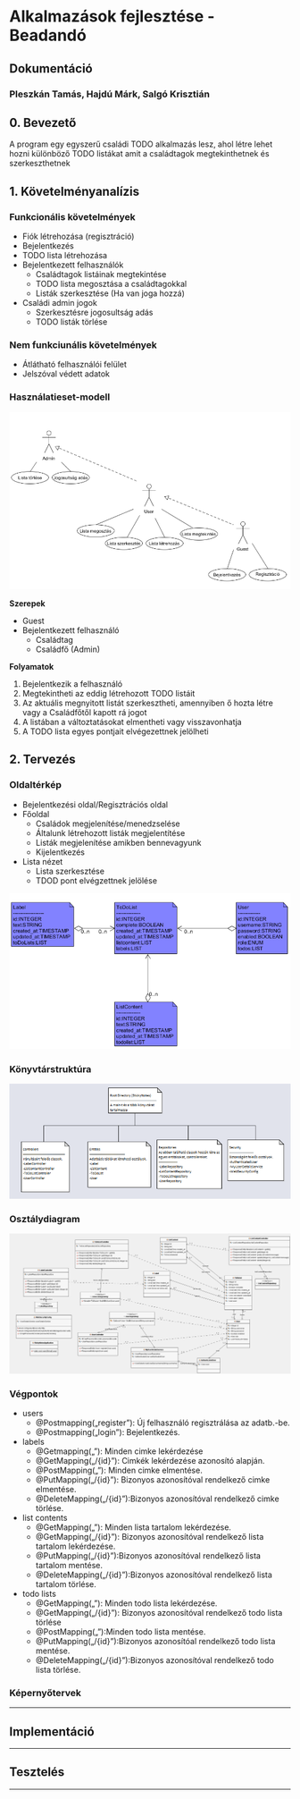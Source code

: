 # Alkalmazások fejlesztése - Beadandó
## Dokumentáció
### Pleszkán Tamás, Hajdú Márk, Salgó Krisztián

## 0. Bevezető
A program egy egyszerű családi TODO alkalmazás lesz, ahol létre lehet hozni különböző TODO listákat amit a családtagok megtekinthetnek és szerkeszthetnek

## 1. Követelményanalízis
### Funkcionális követelmények

- Fiók létrehozása (regisztráció)
- Bejelentkezés
- TODO lista létrehozása
- Bejelentkezett felhasználók
    - Családtagok listáinak megtekintése
    - TODO lista megosztása a családtagokkal
    - Listák szerkesztése (Ha van joga hozzá)
- Családi admin jogok
    - Szerkesztésre jogosultság adás
    - TODO listák törlése

### Nem funkciunális követelmények

- Átlátható felhasználói felület
- Jelszóval védett adatok

### Használatieset-modell

![használateset diagram](images/AlkfejlUSECASEdiag.png)

**Szerepek**
- Guest
- Bejelentkezett felhasználó
    - Családtag
    - Családfő (Admin)

**Folyamatok**

1. Bejelentkezik a felhasználó
2. Megtekintheti az eddig létrehozott TODO listáit
3. Az aktuális megnyitott listát szerkesztheti, amennyiben ő hozta létre vagy a Családfőtől kapott rá jogot
4. A listában a változtatásokat elmentheti vagy visszavonhatja
5. A TODO lista egyes pontjait elvégezettnek jelölheti


## 2. Tervezés

### Oldaltérkép

- Bejelentkezési oldal/Regisztrációs oldal
- Főoldal
    - Családok megjelenítése/menedzselése
    - Általunk létrehozott listák megjelentítése
    - Listák megjelenítése amikben bennevagyunk
    - Kijelentkezés
- Lista nézet
    - Lista szerkesztése
    - TDOD pont elvégzettnek jelölése

![adatbázis terv](images/alkfejldatab.png)

### Könyvtárstruktúra
![könyvtár struktúra](images/alkfejktstrukt.png)

### Osztálydiagram
![osztálydiagram](images/AlkfejlUML.png)

### Végpontok
- users
	- @Postmapping(„register”):  Új felhasználó regisztrálása az adatb.-be.
	- @Postmapping(„login”): Bejelentkezés.
- labels
	- @Getmapping(„”): Minden cimke lekérdezése
	- @GetMapping(„/{id}”): Cimkék lekérdezése azonosító alapján.
	- @PostMapping(„”): Minden cimke elmentése.
	- @PutMapping(„/{id}”): Bizonyos azonosítóval rendelkező cimke elmentése.
	- @DeleteMapping(„/{id}”):Bizonyos azonosítóval rendelkező cimke törlése.
- list contents
	- @GetMapping(„”): Minden lista tartalom lekérdezése.
	- @GetMapping(„/{id}”): Bizonyos azonosítóval rendelkező lista tartalom lekérdezése.
	- @PutMapping(„/{id}”):Bizonyos azonosítóval rendelkező lista tartalom mentése.
	- @DeleteMapping(„/{id}”):Bizonyos azonosítóval rendelkező lista tartalom törlése.
- todo lists
	- @GetMapping(„”): Minden todo lista lekérdezése.
	- @GetMapping(„/{id}”): Bizonyos azonosítóval rendelkező todo lista törlése
	- @PostMapping(„”):Minden todo lista mentése.
	- @PutMapping(„/{id}”):Bizonyos azonosítóal rendelkező todo lista mentése.
	- @DeleteMapping(„/{id}”):Bizonyos azonosítóval rendelkező todo lista törlése.


### Képernyőtervek
---

## Implementáció
---


## Tesztelés
---
